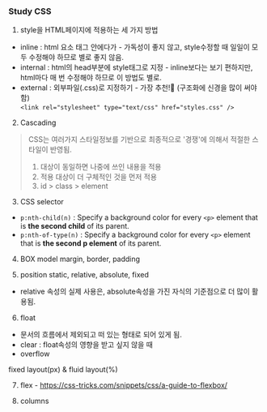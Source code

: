 ### Study CSS
1. style을 HTML페이지에 적용하는 세 가지 방법
  * inline : html 요소 태그 안에다가 - 가독성이 좋지 않고, style수정할 때 일일이 모두 수정해야 하므로 별로 좋지 않음.
  * internal : html의 head부분에 style태그로 지정 - inline보다는 보기 편하지만, html마다 매 번 수정해야 하므로 이 방법도 별로.
  * external : 외부파일(.css)로 지정하기 - 가장 추천!💛 (구조화에 신경을 많이 써야함)  
    ```<link rel="stylesheet" type="text/css" href="styles.css" /> ```  

2. Cascading
> CSS는 여러가지 스타일정보를 기반으로 최종적으로 '경쟁'에 의해서 적절한 스타일이 반영됨.  
>
> 1. 대상이 동일하면 나중에 쓰인 내용을 적용  
> 2. 적용 대상이 더 구체적인 것을 먼저 적용  
> 3. id > class > element  

3. CSS selector

  * `p:nth-child(n)` : Specify a background color for every `<p>` element that is **the second child** of its parent.
  * `p:nth-of-type(n)` : Specify a background color for every `<p>` element that is **the second p element** of its parent.  

4. BOX model
margin, border, padding

5. position
static, relative, absolute, fixed
  * relative 속성의 실제 사용은, absolute속성을 가진 자식의 기준점으로 더 많이 활용됨.

6. float
  - 문서의 흐름에서 제외되고 떠 있는 형태로 되어 있게 됨.
  - clear : float속성의 영향을 받고 싶지 않을 때
  - overflow

  fixed layout(px) & fluid layout(%)

7. flex - https://css-tricks.com/snippets/css/a-guide-to-flexbox/

8. columns
